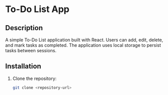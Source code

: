 # To-Do List App

## Description

A simple To-Do List application built with React. Users can add, edit, delete, and mark tasks as completed. The application uses local storage to persist tasks between sessions.

## Installation

1. Clone the repository:
   ```bash
   git clone <repository-url>
